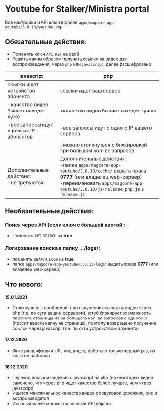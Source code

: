 # Youtube for Stalker/Ministra portal

Все настройки и API ключ в файле `apps/magcore-app-youtube/3.0.13/youtube.php`

## Обязательные действия:
- Поменять ключ `API_KEY` на свой
- Решить каким образом получать ссылки на видео для воспроизведения, через `php` или `javascript`, далее расшифровано

javascript | php
---------- | ---
ссылки ищет устройство абонента | ссылки ищет ваш сервер
-качество видео бывает находит хуже | +качество видео бывает находит лучше
+все запросы идут с разных IP абонентов | -все запросы идут с одного IP вашего сервера
&nbsp; | -можно столкнуться с блокировкой при большом кол-ве запросов
Дополнительные действия:<br>-не требуются | Дополнительные действия:<br>-папке `apps/magcore-app-youtube/3.0.13/cache/` выдать права **0777** (или владелец web-сервер)<br>-переименовать `apps/magcore-app-youtube/3.0.13/js/release_php.js` в `release.js`

## Необязательные действия:
### Поиск через API (если ключ с большой квотой):
- Поменять `API_SEARCH` на __true__

### Логирование поиска в папку .../logs/:
- поменять `SEARCH_LOGS` на __true__
- папке `apps/magcore-app-youtube/3.0.13/logs/` выдать права **0777** (или владелец web-сервер)

## Что нового:
#### 15.01.2021
- Столкнулись с проблемой: при получении ссылок на видео через php (т.е. по сути вашим сервером), ютуб блокирует возможность парсинга страницы из-за большого кол-ва запросов с одного ip (просит ввести капчу на странице), поэтому возвращено получение ссылок через javascript (т.е. по сути устройством абонента)

#### 17.12.2020
- Фикс расшифровки URL лиц.видео, работало только первый раз, из кеша не работало

#### 16.12.2020
- Переход воспроизведения с javascript на php (на некоторых видео замечено, что через php ищет качество более лучшее, чем через javascript)
- Ищется максимальное качество видео со звуковой дорожкой, оно и воспроизводится
- Использование множества ключей API убрано